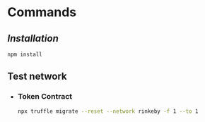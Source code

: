 # Commands
## _Installation_

```sh
npm install
```
## Test network
- ### Token Contract
    ```sh
    npx truffle migrate --reset --network rinkeby -f 1 --to 1
    ```